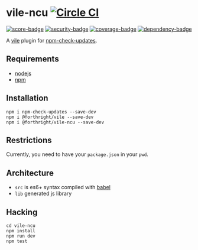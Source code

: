 # vile-ncu [![Circle CI](https://circleci.com/gh/forthright/vile-ncu.svg?style=svg&circle-token=d502ee777f304a41fbfec019f4cd8ee2652d6fa8)](https://circleci.com/gh/forthright/vile-ncu)

[![score-badge](https://vile.io/brentlintner/vile-ncu/badges/score?token=cjpjPx8KsHrfBRpWBs8q)](https://vile.io/brentlintner/vile-ncu) [![security-badge](https://vile.io/brentlintner/vile-ncu/badges/security?token=cjpjPx8KsHrfBRpWBs8q)](https://vile.io/brentlintner/vile-ncu) [![coverage-badge](https://vile.io/brentlintner/vile-ncu/badges/coverage?token=cjpjPx8KsHrfBRpWBs8q)](https://vile.io/brentlintner/vile-ncu) [![dependency-badge](https://vile.io/brentlintner/vile-ncu/badges/dependency?token=cjpjPx8KsHrfBRpWBs8q)](https://vile.io/brentlintner/vile-ncu)

A [vile](https://vile.io) plugin for [npm-check-updates](https://github.com/tjunnone/npm-check-updates).

## Requirements

- [nodejs](http://nodejs.org)
- [npm](http://npmjs.org)

## Installation

    npm i npm-check-updates --save-dev
    npm i @forthright/vile --save-dev
    npm i @forthright/vile-ncu --save-dev

## Restrictions

Currently, you need to have your `package.json` in your `pwd`.

## Architecture

- `src` is es6+ syntax compiled with [babel](https://babeljs.io)
- `lib` generated js library

## Hacking

    cd vile-ncu
    npm install
    npm run dev
    npm test
